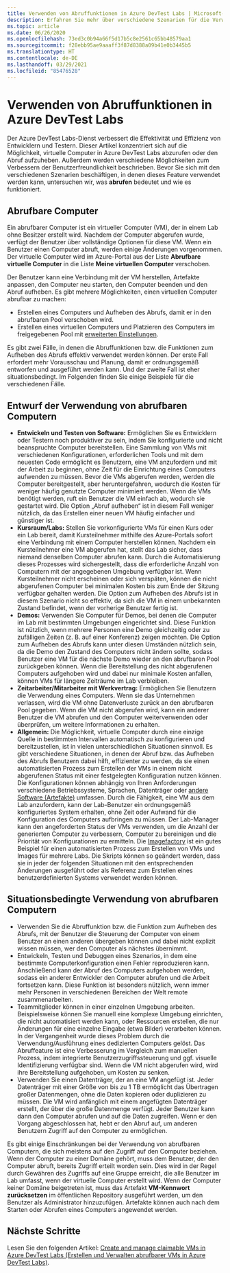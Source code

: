 ```yaml
---
title: Verwenden von Abruffunktionen in Azure DevTest Labs | Microsoft-Dokumentation
description: Erfahren Sie mehr über verschiedene Szenarien für die Verwendung von Abruffunktionen bzw. Funktionen zum Aufheben eines Abrufs in Azure DevTest Labs
ms.topic: article
ms.date: 06/26/2020
ms.openlocfilehash: 73ed3c0b94a66f5d17b5c8e2561c65bb48579aa1
ms.sourcegitcommit: f28ebb95ae9aaaff3f87d8388a09b41e0b3445b5
ms.translationtype: HT
ms.contentlocale: de-DE
ms.lasthandoff: 03/29/2021
ms.locfileid: "85476528"
---
```

# <a name="use-claim-capabilities-in-azure-devtest-labs"></a>Verwenden von Abruffunktionen in Azure DevTest Labs
Der Azure DevTest Labs-Dienst verbessert die Effektivität und Effizienz von Entwicklern und Testern. Dieser Artikel konzentriert sich auf die Möglichkeit, virtuelle Computer in Azure DevTest Labs abzurufen oder den Abruf aufzuheben. Außerdem werden verschiedene Möglichkeiten zum Verbessern der Benutzerfreundlichkeit beschrieben. Bevor Sie sich mit den verschiedenen Szenarien beschäftigen, in denen dieses Feature verwendet werden kann, untersuchen wir, was **abrufen** bedeutet und wie es funktioniert.

## <a name="claimable-machines"></a>Abrufbare Computer
Ein abrufbarer Computer ist ein virtueller Computer (VM), der in einem Lab ohne Besitzer erstellt wird. Nachdem der Computer abgerufen wurde, verfügt der Benutzer über vollständige Optionen für diese VM. Wenn ein Benutzer einen Computer abruft, werden einige Änderungen vorgenommen. Der virtuelle Computer wird im Azure-Portal aus der Liste **Abrufbare virtuelle Computer** in die Liste **Meine virtuellen Computer** verschoben. 

Der Benutzer kann eine Verbindung mit der VM herstellen, Artefakte anpassen, den Computer neu starten, den Computer beenden und den Abruf aufheben. Es gibt mehrere Möglichkeiten, einen virtuellen Computer abrufbar zu machen:

- Erstellen eines Computers und Aufheben des Abrufs, damit er in den abrufbaren Pool verschoben wird. 
- Erstellen eines virtuellen Computers und Platzieren des Computers im freigegebenen Pool mit [erweiterten Einstellungen](https://azure.microsoft.com/updates/azure-devtest-labs-claim-lab-vms-from-a-shared-pool/).

Es gibt zwei Fälle, in denen die Abruffunktionen bzw. die Funktionen zum Aufheben des Abrufs effektiv verwendet werden können. Der erste Fall erfordert mehr Vorausschau und Planung, damit er ordnungsgemäß entworfen und ausgeführt werden kann. Und der zweite Fall ist eher situationsbedingt. Im Folgenden finden Sie einige Beispiele für die verschiedenen Fälle.

## <a name="designed-use-of-claimable-machines"></a>Entwurf der Verwendung von abrufbaren Computern

- **Entwickeln und Testen von Software:** Ermöglichen Sie es Entwicklern oder Testern noch produktiver zu sein, indem Sie konfigurierte und nicht beanspruchte Computer bereitstellen. Eine Sammlung von VMs mit verschiedenen Konfigurationen, erforderlichen Tools und mit dem neuesten Code ermöglicht es Benutzern, eine VM anzufordern und mit der Arbeit zu beginnen, ohne Zeit für die Einrichtung eines Computers aufwenden zu müssen. Bevor die VMs abgerufen werden, werden die Computer bereitgestellt, aber heruntergefahren, wodurch die Kosten für weniger häufig genutzte Computer minimiert werden. Wenn die VMs benötigt werden, ruft ein Benutzer die VM einfach ab, wodurch sie gestartet wird. Die Option „Abruf aufheben“ ist in diesem Fall weniger nützlich, da das Erstellen einer neuen VM häufig einfacher und günstiger ist.
- **Kursraum/Labs:** Stellen Sie vorkonfigurierte VMs für einen Kurs oder ein Lab bereit, damit Kursteilnehmer mithilfe des Azure-Portals sofort eine Verbindung mit einem Computer herstellen können.  Nachdem ein Kursteilnehmer eine VM abgerufen hat, stellt das Lab sicher, dass niemand denselben Computer abrufen kann. Durch die Automatisierung dieses Prozesses wird sichergestellt, dass die erforderliche Anzahl von Computern mit der angegebenen Umgebung verfügbar ist. Wenn Kursteilnehmer nicht erscheinen oder sich verspäten, können die nicht abgerufenen Computer bei minimalen Kosten bis zum Ende der Sitzung verfügbar gehalten werden. Die Option zum Aufheben des Abrufs ist in diesem Szenario nicht so effektiv, da sich die VM in einem unbekannten Zustand befindet, wenn der vorherige Benutzer fertig ist.
- **Demos:** Verwenden Sie Computer für Demos, bei denen die Computer im Lab mit bestimmten Umgebungen eingerichtet sind. Diese Funktion ist nützlich, wenn mehrere Personen eine Demo gleichzeitig oder zu zufälligen Zeiten (z. B. auf einer Konferenz) zeigen möchten. Die Option zum Aufheben des Abrufs kann unter diesen Umständen nützlich sein, da die Demo den Zustand des Computers nicht ändern sollte, sodass Benutzer eine VM für die nächste Demo wieder an den abrufbaren Pool zurückgeben können. Wenn die Bereitstellung des nicht abgerufenen Computers aufgehoben wird und dabei nur minimale Kosten anfallen, können VMs für längere Zeiträume im Lab verbleiben.
- **Zeitarbeiter/Mitarbeiter mit Werkvertrag:** Ermöglichen Sie Benutzern die Verwendung eines Computers. Wenn sie das Unternehmen verlassen, wird die VM ohne Datenverluste zurück an den abrufbaren Pool gegeben. Wenn die VM nicht abgerufen wird, kann ein anderer Benutzer die VM abrufen und den Computer weiterverwenden oder überprüfen, um weitere Informationen zu erhalten.
- **Allgemein:** Die Möglichkeit, virtuelle Computer durch eine einzige Quelle in bestimmten Intervallen automatisch zu konfigurieren und bereitzustellen, ist in vielen unterschiedlichen Situationen sinnvoll. Es gibt verschiedene Situationen, in denen der Abruf bzw. das Aufheben des Abrufs Benutzern dabei hilft, effizienter zu werden, da sie einen automatisierten Prozess zum Erstellen der VMs in einem nicht abgerufenen Status mit einer festgelegten Konfiguration nutzen können. Die Konfigurationen können abhängig von Ihren Anforderungen verschiedene Betriebssysteme, Sprachen, Datenträger oder [andere Software (Artefakte)](devtest-lab-artifact-author.md) umfassen. Durch die Fähigkeit, eine VM aus dem Lab anzufordern, kann der Lab-Benutzer ein ordnungsgemäß konfiguriertes System erhalten, ohne Zeit oder Aufwand für die Konfiguration des Computers aufbringen zu müssen. Der Lab-Manager kann den angeforderten Status der VMs verwenden, um die Anzahl der generierten Computer zu verbessern, Computer zu bereinigen und die Priorität von Konfigurationen zu ermitteln. Die [Imagefactory](image-factory-create.md) ist ein gutes Beispiel für einen automatisierten Prozess zum Erstellen von VMs und Images für mehrere Labs. Die Skripts können so geändert werden, dass sie in jeder der folgenden Situationen mit den entsprechenden Änderungen ausgeführt oder als Referenz zum Erstellen eines benutzerdefinierten Systems verwendet werden können.

## <a name="situational-use-of-claimable-machines"></a>Situationsbedingte Verwendung von abrufbaren Computern

- Verwenden Sie die Abruffunktion bzw. die Funktion zum Aufheben des Abrufs, mit der Benutzer die Steuerung der Computer von einem Benutzer an einen anderen übergeben können und dabei nicht explizit wissen müssen, wer den Computer als nächstes übernimmt.
- Entwickeln, Testen und Debuggen eines Szenarios, in dem eine bestimmte Computerkonfiguration einen Fehler reproduzieren kann. Anschließend kann der Abruf des Computers aufgehoben werden, sodass ein anderer Entwickler den Computer abrufen und die Arbeit fortsetzen kann. Diese Funktion ist besonders nützlich, wenn immer mehr Personen in verschiedenen Bereichen der Welt remote zusammenarbeiten. 
- Teammitglieder können in einer einzelnen Umgebung arbeiten. Beispielsweise können Sie manuell eine komplexe Umgebung einrichten, die nicht automatisiert werden kann, oder Ressourcen erstellen, die nur Änderungen für eine einzelne Eingabe (etwa Bilder) verarbeiten können. In der Vergangenheit wurde dieses Problem durch die Verwendung/Ausführung eines dedizierten Computers gelöst. Das Abruffeature ist eine Verbesserung im Vergleich zum manuellen Prozess, indem integrierte Benutzerzugriffssteuerung und ggf. visuelle Identifizierung verfügbar sind. Wenn die VM nicht abgerufen wird, wird ihre Bereitstellung aufgehoben, um Kosten zu senken.
- Verwenden Sie einen Datenträger, der an eine VM angefügt ist. Jeder Datenträger mit einer Größe von bis zu 1 TB ermöglicht das Übertragen großer Datenmengen, ohne die Daten kopieren oder duplizieren zu müssen. Die VM wird anfänglich mit einem angefügten Datenträger erstellt, der über die große Datenmenge verfügt.  Jeder Benutzer kann dann den Computer abrufen und auf die Daten zugreifen. Wenn er den Vorgang abgeschlossen hat, hebt er den Abruf auf, um anderen Benutzern Zugriff auf den Computer zu ermöglichen.

Es gibt einige Einschränkungen bei der Verwendung von abrufbaren Computern, die sich meistens auf den Zugriff auf den Computer beziehen. Wenn der Computer zu einer Domäne gehört, muss dem Benutzer, der den Computer abruft, bereits Zugriff erteilt worden sein. Dies wird in der Regel durch Gewähren des Zugriffs auf eine Gruppe erreicht, die alle Benutzer im Lab umfasst, wenn der virtuelle Computer erstellt wird. Wenn der Computer keiner Domäne beigetreten ist, muss das Artefakt **VM-Kennwort zurücksetzen** im öffentlichen Repository ausgeführt werden, um den Benutzer als Administrator hinzuzufügen.  Artefakte können auch nach dem Starten oder Abrufen eines Computers angewendet werden.

## <a name="next-steps"></a>Nächste Schritte
Lesen Sie den folgenden Artikel: [Create and manage claimable VMs in Azure DevTest Labs (Erstellen und Verwalten abrufbarer VMs in Azure DevTest Labs)](devtest-lab-add-claimable-vm.md).
